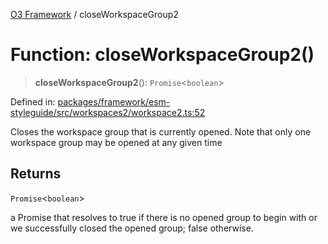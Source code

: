 [O3 Framework](../API.md) / closeWorkspaceGroup2

# Function: closeWorkspaceGroup2()

> **closeWorkspaceGroup2**(): `Promise`\<`boolean`\>

Defined in: [packages/framework/esm-styleguide/src/workspaces2/workspace2.ts:52](https://github.com/openmrs/openmrs-esm-core/blob/main/packages/framework/esm-styleguide/src/workspaces2/workspace2.ts#L52)

Closes the workspace group that is currently opened. Note that only one workspace group
may be opened at any given time

## Returns

`Promise`\<`boolean`\>

a Promise that resolves to true if there is no opened group to begin with or we successfully closed
the opened group; false otherwise.
